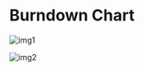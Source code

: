 # Burndown Chart

![img1](https://i.gyazo.com/6d12572db89d79e8aa1a0c453c250bb6.png "img1")


![img2](https://i.imgur.com/s0VUSbS.jpg "img2")
